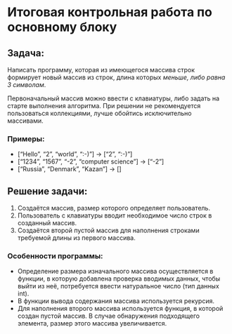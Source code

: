 # Итоговая контрольная работа по основному блоку
## Задача: 
Написать программу, которая из имеющегося массива строк формирует новый массив из строк, длина которых *меньше, либо равна 3 символам*.

Первоначальный массив можно ввести с клавиатуры, либо задать на старте выполнения алгоритма. При решении не рекомендуется пользоваться коллекциями, лучше обойтись исключительно массивами.

### Примеры:
* [“Hello”, “2”, “world”, “:-)”] → [“2”, “:-)”]
* [“1234”, “1567”, “-2”, “computer science”] → [“-2”]
* [“Russia”, “Denmark”, “Kazan”] → []

## Решение задачи:
1. Создаётся массив, размер которого определяет пользователь.
2. Пользователь с клавиатуры вводит необходимое число строк в созданный массив.
3. Создаётся второй пустой массив для наполнения строками требуемой длины из первого массива.

### Особенности программы:
* Определение размера изначального массива осуществляется в функции, в которую добавлена проверка вводимых данных, чтобы выйти из неё, потребуется ввести натуральное число (тип данных int).
* В функции вывода содержания массива используется рекурсия.
* Для наполнения второго массива используется функция, в которой создан пустой массив. В случае обнаружения подходящего элемента, размер этого массива увеличивается.